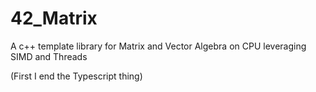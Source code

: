 # 42_Matrix
A c++ template library for Matrix and Vector Algebra on CPU leveraging SIMD and Threads

(First I end the Typescript thing)
